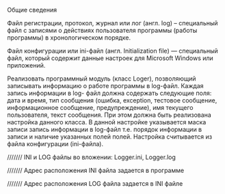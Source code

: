 
Общие сведения 

Файл регистрации, протокол, журнал или лог (англ. log) – специальный файл с 
записями  о  действиях  пользователя  программы  (работы  программы)  в 
хронологическом порядке.  

Файл конфигурации или ini-файл (англ. Initialization file) — специальный файл, 
который содержит данные настроек для Microsoft Windows или приложений.  

Реализовать  программный  модуль  (класс  Loger),  позволяющий  записывать информацию  о  работе  программы  в  log-файл.  Каждая  запись  информации  в  log-
файл  должна  содержать  следующие  поля:    дата  и  время,  тип  сообщения  (ошибка, 
exception, тестовое сообщение, информационное сообщение, предупреждение), имя текущего  пользователя,  текст  сообщения.  При  этом  должна  быть  реализована настройка  данного  класса.  В  данной  настройке  указывается  маска  записи  запись информации  в  log-файл    т.е.  порядок  информации  в  записи  и  наличие  указанных полей полей.  Настройка считывается из файла конфигурации (ini-файла).

/////// INI и LOG файлы во вложении: Logger.ini, Logger.log

/////// Адрес расположения INI файла задается в программе

/////// Адрес расположения LOG файла задается в INI файле

